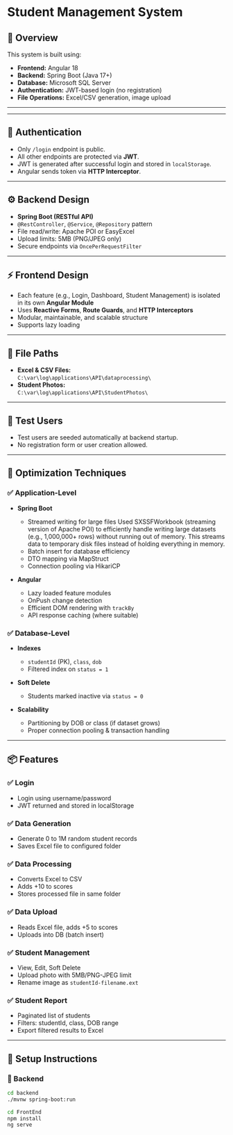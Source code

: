# Student Management System

## 📌 Overview

This system is built using:

- **Frontend:** Angular 18
- **Backend:** Spring Boot (Java 17+)
- **Database:** Microsoft SQL Server
- **Authentication:** JWT-based login (no registration)
- **File Operations:** Excel/CSV generation, image upload

---


---

## 🔐 Authentication

- Only `/login` endpoint is public.
- All other endpoints are protected via **JWT**.
- JWT is generated after successful login and stored in `localStorage`.
- Angular sends token via **HTTP Interceptor**.

---

## ⚙️ Backend Design

- **Spring Boot (RESTful API)**
- `@RestController`, `@Service`, `@Repository` pattern
- File read/write: Apache POI or EasyExcel
- Upload limits: 5MB (PNG/JPEG only)
- Secure endpoints via `OncePerRequestFilter`

---

## ⚡ Frontend Design

- Each feature (e.g., Login, Dashboard, Student Management) is isolated in its own **Angular Module**
- Uses **Reactive Forms**, **Route Guards**, and **HTTP Interceptors**
- Modular, maintainable, and scalable structure
- Supports lazy loading

---

## 📁 File Paths

- **Excel & CSV Files:**  
  `C:\var\log\applications\API\dataprocessing\`
- **Student Photos:**  
  `C:\var\log\applications\API\StudentPhotos\`

---

## 🧪 Test Users

- Test users are seeded automatically at backend startup.
- No registration form or user creation allowed.

---

## 🧰 Optimization Techniques

### ✅ Application-Level

- **Spring Boot**
  - Streamed writing for large files
    Used SXSSFWorkbook (streaming version of Apache POI) to efficiently handle writing large datasets (e.g., 1,000,000+ rows) without running out of memory. This streams data to temporary disk files instead of holding everything in memory.
  - Batch insert for database efficiency
  - DTO mapping via MapStruct
  - Connection pooling via HikariCP

- **Angular**
  - Lazy loaded feature modules
  - OnPush change detection
  - Efficient DOM rendering with `trackBy`
  - API response caching (where suitable)

### ✅ Database-Level

- **Indexes**
  - `studentId` (PK), `class`, `dob`
  - Filtered index on `status = 1`

- **Soft Delete**
  - Students marked inactive via `status = 0`

- **Scalability**
  - Partitioning by DOB or class (if dataset grows)
  - Proper connection pooling & transaction handling

---

## 📦 Features

### ✅ Login

- Login using username/password
- JWT returned and stored in localStorage

### ✅ Data Generation

- Generate 0 to 1M random student records
- Saves Excel file to configured folder

### ✅ Data Processing

- Converts Excel to CSV
- Adds +10 to scores
- Stores processed file in same folder

### ✅ Data Upload

- Reads Excel file, adds +5 to scores
- Uploads into DB (batch insert)

### ✅ Student Management

- View, Edit, Soft Delete
- Upload photo with 5MB/PNG-JPEG limit
- Rename image as `studentId-filename.ext`

### ✅ Student Report

- Paginated list of students
- Filters: studentId, class, DOB range
- Export filtered results to Excel

---

## 🚀 Setup Instructions

### 🔧 Backend

```bash
cd backend
./mvnw spring-boot:run

cd FrontEnd
npm install
ng serve

